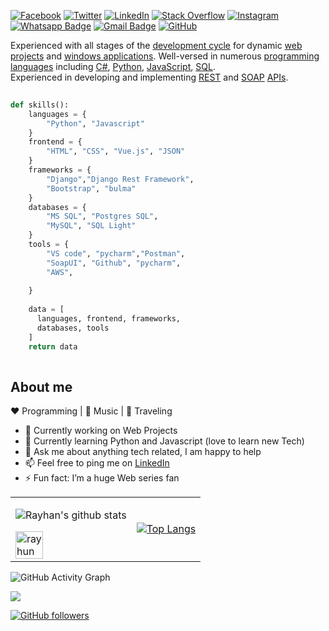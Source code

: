 <a href="https://www.facebook.com/mohammad.rayhun.827" target="_blank"><img src="https://img.shields.io/badge/Facebook-%231877F2.svg?&style=flat-square&logo=facebook&logoColor=white" alt="Facebook"></a>
[![Twitter](https://img.shields.io/badge/-Twitter-222222?style=flat-square&logo=twitter&logoColor=white&link=https://twitter.com/Druvo100/)](https://twitter.com/rayhun27/)
<a href="https://www.linkedin.com/in/rayhun-khan-385877145/" target="_blank"><img src="https://img.shields.io/badge/LinkedIn-%230077B5.svg?&style=flat-square&logo=linkedin&logoColor=white" alt="LinkedIn"></a>
[![Stack Overflow](https://img.shields.io/badge/-Stack%20Overflow-222222?style=flat-square&logo=stack-overflow&logoColor=white&link=https://stackoverflow.com/users/11375431/mohammad-rayhun?tab=profile)](https://stackoverflow.com/users/11375431/mohammad-rayhun?tab=profile)
<a href="https://www.instagram.com/mohammad.rayhun" target="_blank"><img src="https://img.shields.io/badge/Instagram-%23E4405F.svg?&style=flat-square&logo=instagram&logoColor=white" alt="Instagram"></a>
[![Whatsapp Badge](https://img.shields.io/badge/-Whatsapp-4CA143?style=flat-square&labelColor=4CA143&logo=whatsapp&logoColor=white&link=https://api.whatsapp.com/send?phone=+8801710152004&text=Rayhan)](https://api.whatsapp.com/send?phone=+8801710152004&text=Rayhan)
[![Gmail Badge](https://img.shields.io/badge/-Gmail-c14438?style=flat-square&logo=Gmail&logoColor=white&link=mailto:rayhunkhan27@gmail.com)](mailto:rayhunkhan27@gmail.com)
[![GitHub](https://img.shields.io/badge/-GitHub-181717?style=flat-square&logo=github&link=https://github.com/rayhun/)](https://github.com/rayhun/)

Experienced with all stages of the <a href="https://www.google.com/search?q=development+cycle">development cycle</a> for dynamic <a href="https://www.google.com/search?q=web+projects">web projects</a> and <a href="https://www.google.com/search?q=windows+applications">windows applications</a>. Well-versed in numerous <a href="https://www.google.com/search?q=programming+languages">programming languages</a> including <a href="https://www.google.com/search?q=C#">C#</a>, <a href="https://www.google.com/search?q=Python">Python</a>, <a href="https://www.google.com/search?q=JavaScript">JavaScript</a>, <a href="https://www.google.com/search?q=SQL">SQL</a>.
<br>
Experienced in developing and implementing <a href="https://www.google.com/search?q=REST">REST</a> and <a href="https://www.google.com/search?q=SOAP">SOAP</a> <a href="https://www.google.com/search?q=APIs">APIs</a>. 



```python
​
def skills():
    languages = { 
        "Python", "Javascript"
    }
    frontend = { 
        "HTML", "CSS", "Vue.js", "JSON"
    }
    frameworks = { 
        "Django","Django Rest Framework", 
        "Bootstrap", "bulma"
    }
    databases = { 
        "MS SQL", "Postgres SQL", 
        "MySQL", "SQL Light" 
    }
    tools = {
        "VS code", "pycharm","Postman", 
        "SoapUI", "Github", "pycharm", 
        "AWS",
        
    }     
    
    data = [
      languages, frontend, frameworks, 
      databases, tools
    ]
    return data
​
```

## About me 

:heart: Programming | :black_heart: Music | :blue_heart: Traveling
- 🔭 Currently working on Web Projects
- 🌱 Currently learning Python and Javascript (love to learn new Tech) 
- 💬 Ask me about anything tech related, I am happy to help
- 📫 Feel free to ping me on <a href="https://www.linkedin.com/in/rayhun-khan-385877145/" target="_blank">LinkedIn</a>
- ⚡️ Fun fact: I’m a huge Web series fan 



<table border="0" cellspacing="0" cellpadding="0">
  <tr>
    <td>
      
![Rayhan's github stats](https://github-readme-stats.vercel.app/api?username=rayhun&show_icons=true&hide_border=true&theme=vision-friendly-dark)


<img style="width: 50%;" align="center" src="https://github-readme-streak-stats.herokuapp.com/?user=druvo&hide_border=true&theme=vision-friendly-dark" alt="rayhun">   

</td>
<td>
      
[![Top Langs](https://github-readme-stats.vercel.app/api/top-langs/?username=rayhun&langs_count=5&hide_border=true&theme=vision-friendly-dark)](https://github.com/rayhun/github-readme-stats)


</td>
  </tr>
</table>



![GitHub Activity Graph](https://activity-graph.herokuapp.com/graph?username=rayhun&theme=react-dark)  



<a href="https://github.com/antonkomarev/github-profile-views-counter">
    <img src="https://komarev.com/ghpvc/?username=rayhun">
</a>

[![GitHub followers](https://img.shields.io/github/followers/druvo?label=Follow&style=social)](https://github.com/rayhun) 

